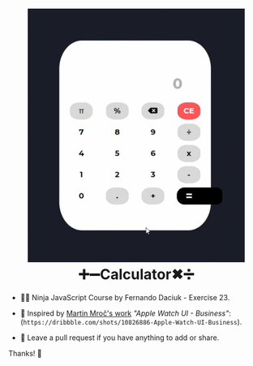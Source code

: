 <h1 align="center">
    <img alt="preview" height="500" src="https://raw.githubusercontent.com/freirart/calculator/master/preview-calculator.gif?token=AKG4FJIZHMNF7GD6A6TOZS27HQNSE" />
    <br>
    ➕➖Calculator✖➗
</h1>

- 🐱‍👤 Ninja JavaScript Course by Fernando Daciuk - Exercise 23.

- 🚀 Inspired by <a href="https://dribbble.com/martinmroc" target="_blank">Martin Mroč's work</a> <i>"Apple Watch UI - Business"</i>: (```https://dribbble.com/shots/10826886-Apple-Watch-UI-Business```).

- 🤞 Leave a pull request if you have anything to add or share.

Thanks! 🤙
